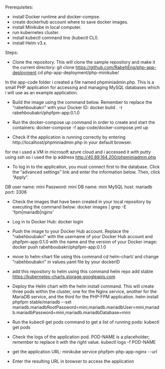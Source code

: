 Prerequisites:
- install Docker runtime and docker-compse.
- create dockerhub account where to save docker images.
- install Minikube in local computer.
- run kubernetes cluster.
- install kubectl command line (kubectl CLI).
- install Helm v3.x.


Steps:
* Clone the repository. This will clone the sample repository and make it the current directory:
   git clone https://github.com/RabehEng/php-app-deployment
   cd php-app-deployment/php-minikube/
   
In the app-code folder i created a file named phpminiadmin.php. This is a small PHP application for accessing and managing MySQL databases which i will use as an example application.
   
* Build the image using the command below. Remember to replace the "rabehboubakri"  with your Docker ID:
                 docker build . -t  rabehboubakri/phpfpm-app:0.1.0

* Run the docker-compose up command in order to create and start the containers:
                  docker-compose -f app-code/docker-compose.yml up
   
* Check if the application is running correctly by entering http://localhost/phpminiadmin.php in your default browser.

for me i used a VM in microsoft azure cloud and i accessed it with putty using ssh so i used the ip address  http://40.89.164.200/phpminiadmin.php

* To log in to the application, you must connect first to the database. Click the “advanced settings” link and enter the information below. Then, click “Apply”.

DB user name: mini
Password: mini
DB name: mini
MySQL host: mariadb
port: 3306

* Check the images that have been created in your local repository by executing the command below:
                     docker images | grep -E 'fpm|mariadb|nginx'

* Log in to Docker Hub:
                   docker login
	 
* Push the image to your Docker Hub account. Replace the "rabehboubakri" with the username of your Docker Hub account and phpfpm-app:0.1.0 with the name and the version of your Docker image:
                           docker push rabehboubakri/phpfpm-app:0.1.0
			
* move to helm-chart file using this command
                           cd helm-chart/
and change "rabehboubakri" in values.yaml file by your dockerID

* add this repository to helm using this command 
                   helm repo add stable https://kubernetes-charts.storage.googleapis.com
		
* Deploy the Helm chart with the helm install command. This will create three pods within the cluster, one for the Nginx service, another for the MariaDB service, and the third for the PHP-FPM application.
                                                                                                helm install phpfpm stable/mariadb  --set mariadb.mariadbRootPassword=mini,mariadb.mariadbUser=mini,mariadb.mariadbPassword=mini,mariadb.mariadbDatabase=mini
		 
* Run the kubectl get pods command to get a list of running pods:
                  kubectl get pods
		 
* Check the logs of the application pod. POD-NAME is a placeholder; remember to replace it with the right value.
                  kubectl logs -f POD-NAME
* get the application URL:
                               minikube service phpfpm-php-app-nginx --url
                               
* Enter the resulting URL in browser to access the application
